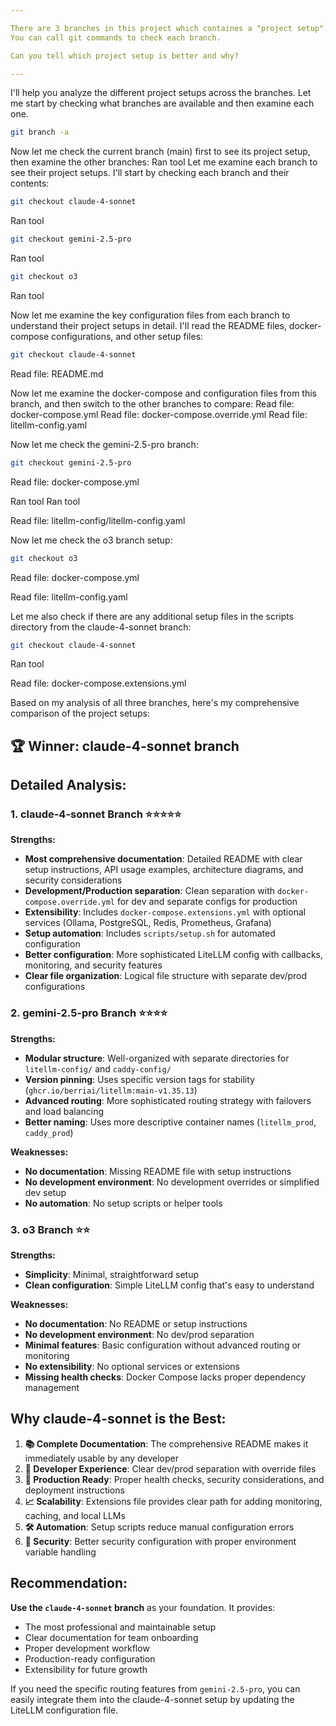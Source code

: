 ```yaml
---

There are 3 branches in this project which containes a "project setup".
You can call git commands to check each branch. 

Can you tell which project setup is better and why?

---
```


I'll help you analyze the different project setups across the branches. Let me start by checking what branches are available and then examine each one.
```bash
git branch -a
```
Now let me check the current branch (main) first to see its project setup, then examine the other branches:
Ran tool
Let me examine each branch to see their project setups. I'll start by checking each branch and their contents:
```bash
git checkout claude-4-sonnet
```
Ran tool

```bash
git checkout gemini-2.5-pro
```

Ran tool

```bash
git checkout o3
```
Ran tool

Now let me examine the key configuration files from each branch to understand their project setups in detail. I'll read the README files, docker-compose configurations, and other setup files:
```bash
git checkout claude-4-sonnet
```
Read file: README.md

Now let me examine the docker-compose and configuration files from this branch, and then switch to the other branches to compare:
Read file: docker-compose.yml
Read file: docker-compose.override.yml
Read file: litellm-config.yaml

Now let me check the gemini-2.5-pro branch:
```bash
git checkout gemini-2.5-pro
```

Read file: docker-compose.yml

Ran tool
Ran tool

Read file: litellm-config/litellm-config.yaml

Now let me check the o3 branch setup:
```bash
git checkout o3
```

Read file: docker-compose.yml

Read file: litellm-config.yaml

Let me also check if there are any additional setup files in the scripts directory from the claude-4-sonnet branch:
```bash
git checkout claude-4-sonnet
```

Ran tool

Read file: docker-compose.extensions.yml

Based on my analysis of all three branches, here's my comprehensive comparison of the project setups:

## 🏆 **Winner: claude-4-sonnet branch**

## Detailed Analysis:

### **1. claude-4-sonnet Branch** ⭐⭐⭐⭐⭐
**Strengths:**
- **Most comprehensive documentation**: Detailed README with clear setup instructions, API usage examples, architecture diagrams, and security considerations
- **Development/Production separation**: Clean separation with `docker-compose.override.yml` for dev and separate configs for production
- **Extensibility**: Includes `docker-compose.extensions.yml` with optional services (Ollama, PostgreSQL, Redis, Prometheus, Grafana)
- **Setup automation**: Includes `scripts/setup.sh` for automated configuration
- **Better configuration**: More sophisticated LiteLLM config with callbacks, monitoring, and security features
- **Clear file organization**: Logical file structure with separate dev/prod configurations

### **2. gemini-2.5-pro Branch** ⭐⭐⭐⭐
**Strengths:**
- **Modular structure**: Well-organized with separate directories for `litellm-config/` and `caddy-config/`
- **Version pinning**: Uses specific version tags for stability (`ghcr.io/berriai/litellm:main-v1.35.13`)
- **Advanced routing**: More sophisticated routing strategy with failovers and load balancing
- **Better naming**: Uses more descriptive container names (`litellm_prod`, `caddy_prod`)

**Weaknesses:**
- **No documentation**: Missing README file with setup instructions
- **No development environment**: No development overrides or simplified dev setup
- **No automation**: No setup scripts or helper tools

### **3. o3 Branch** ⭐⭐
**Strengths:**
- **Simplicity**: Minimal, straightforward setup
- **Clean configuration**: Simple LiteLLM config that's easy to understand

**Weaknesses:**
- **No documentation**: No README or setup instructions
- **No development environment**: No dev/prod separation
- **Minimal features**: Basic configuration without advanced routing or monitoring
- **No extensibility**: No optional services or extensions
- **Missing health checks**: Docker Compose lacks proper dependency management

## **Why claude-4-sonnet is the Best:**

1. **📚 Complete Documentation**: The comprehensive README makes it immediately usable by any developer
2. **🔧 Developer Experience**: Clear dev/prod separation with override files
3. **🚀 Production Ready**: Proper health checks, security considerations, and deployment instructions
4. **📈 Scalability**: Extensions file provides clear path for adding monitoring, caching, and local LLMs
5. **🛠️ Automation**: Setup scripts reduce manual configuration errors
6. **🔐 Security**: Better security configuration with proper environment variable handling

## **Recommendation:**

**Use the `claude-4-sonnet` branch** as your foundation. It provides:
- The most professional and maintainable setup
- Clear documentation for team onboarding
- Proper development workflow
- Production-ready configuration
- Extensibility for future growth

If you need the specific routing features from `gemini-2.5-pro`, you can easily integrate them into the claude-4-sonnet setup by updating the LiteLLM configuration file.
